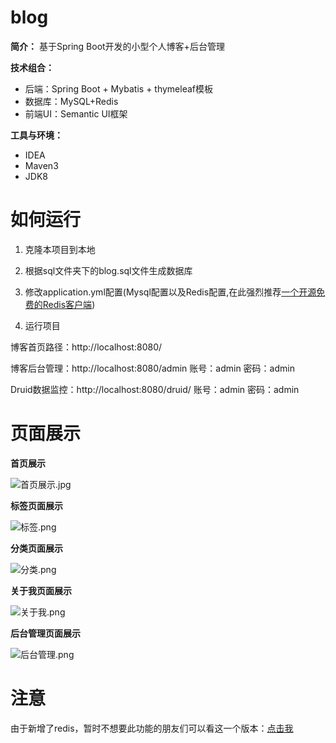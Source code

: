 # blog

**简介：** 基于Spring Boot开发的小型个人博客+后台管理

**技术组合：**

* 后端：Spring Boot + Mybatis + thymeleaf模板
* 数据库：MySQL+Redis
* 前端UI：Semantic UI框架

**工具与环境：**

* IDEA
* Maven3
* JDK8


# 如何运行

1. 克隆本项目到本地

2. 根据sql文件夹下的blog.sql文件生成数据库
3. 修改application.yml配置(Mysql配置以及Redis配置,在此强烈推荐[一个开源免费的Redis客户端](https://github.com/cinience/RedisStudio))
4. 运行项目

博客首页路径：http://localhost:8080/

博客后台管理：http://localhost:8080/admin  账号：admin 密码：admin

Druid数据监控：http://localhost:8080/druid/ 账号：admin 密码：admin

# 页面展示

**首页展示**

![首页展示.jpg](https://i.loli.net/2020/04/11/YO3ykTIUKn4DvXh.png)



**标签页面展示**

![标签.png](https://i.loli.net/2020/04/11/OAVoacspbzNYGjX.png)

**分类页面展示**

![分类.png](https://i.loli.net/2020/04/11/NxabmSRIH1CkMDE.png)

**关于我页面展示**

![关于我.png](https://i.loli.net/2020/04/11/ylv5s3VKjC2ur67.png)

**后台管理页面展示**

![后台管理.png](https://i.loli.net/2020/04/11/rVCk4flHwYMpFvD.png)

# 注意
由于新增了redis，暂时不想要此功能的朋友们可以看这一个版本：[点击我](https://github.com/shiyin1014/blog/tree/bc6082864a3e5a10e065fafbe28bc8ffb2659532)




